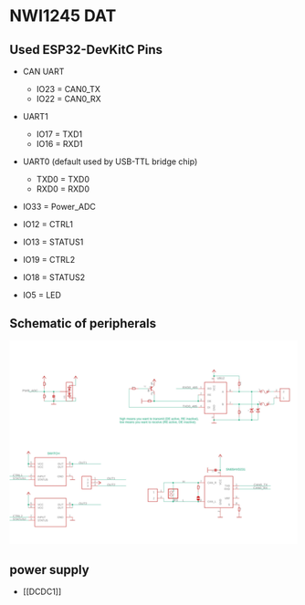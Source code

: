 
# NWI1245 DAT

## Used ESP32-DevKitC Pins

- CAN UART
  - IO23 = CAN0_TX
  - IO22 = CAN0_RX

- UART1
  - IO17 = TXD1 
  - IO16 = RXD1

- UART0 (default used by USB-TTL bridge chip)
  - TXD0 = TXD0
  - RXD0 = RXD0 

- IO33 = Power_ADC
- IO12 = CTRL1
- IO13 = STATUS1
- IO19 = CTRL2
- IO18 = STATUS2
- IO5 = LED

## Schematic of peripherals

![](NWI1245-2112-28-2022.jpg)


## power supply
- [[DCDC1]]